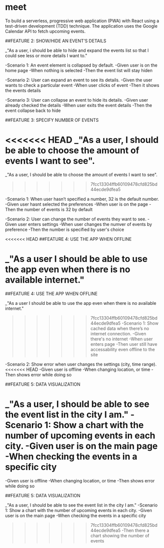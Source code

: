 # meet
To build a serverless, progressive web application (PWA) with React using a
test-driven development (TDD) technique. The application uses the Google
Calendar API to fetch upcoming events.

##FEATURE 2: SHOW/HIDE AN EVENT’S DETAILS

\_"As a user, i should be able to hide and expand the events list so that I could see less or more details I want to."

-Scenario 1: An event element is collapsed by default.
-Given user is on the home page
-When nothing is selected
-Then the event list will stay hiden

-Scenario 2: User can expand an event to see its details.
-Given the user wants to check a particular event
-When user clicks of event
-Then it shows the events details

-Scenario 3: User can collapse an event to hide its details.
-Given user already checked the details
-When user exits the event details
-Then the event collapse back to hide

##FEATURE 3: SPECIFY NUMBER OF EVENTS

<<<<<<< HEAD
\_"As a user, I should be able to choose the amount of events I want to see".
=======
_"As a user, I should be able to choose the amount of events I want to see".
>>>>>>> 7fcc13304ffb60109478cfd825bd44ecde9dfea5

-Scenario 1: When user hasn’t specified a number, 32 is the default number.
-Given user hasnt selected the preferences
-When user is on the page
-Then the number of events is 32 by default

-Scenario 2: User can change the number of events they want to see.
-Given user enters settings
-When user changes the numver of events by preference
-Then the number is specified by user's choice

<<<<<<< HEAD
##FEATURE 4: USE THE APP WHEN OFFLINE

\_"As a user I should be able to use the app even when there is no available internet."
=======

##FEATURE 4: USE THE APP WHEN OFFLINE

_"As a user I should be able to use the app even when there is no available internet."
>>>>>>> 7fcc13304ffb60109478cfd825bd44ecde9dfea5
-Scenario 1: Show cached data when there’s no internet connection.
-Given there's no internet
-When user enters page
-Then user still have accessability even offline to the site

-Scenario 2: Show error when user changes the settings (city, time range).
<<<<<<< HEAD
-Given user is offline
-When changing location, or time
-Then shows error while doing so

##FEATURE 5: DATA VISUALIZATION

\_"As a user, I should be able to see the event list in the city I am."
-Scenario 1: Show a chart with the number of upcoming events in each city.
-Given user is on the main page
-When checking the events in a specific city
=======
-Given user is offline 
-When changing location, or time
-Then shows error while doing so


##FEATURE 5: DATA VISUALIZATION

_"As a user, I should be able to see the event list in the city I am."
-Scenario 1: Show a chart with the number of upcoming events in each city.
-Given user is on the main page
-When checking the events in a specific city 
>>>>>>> 7fcc13304ffb60109478cfd825bd44ecde9dfea5
-Then there a chart showing the number of events
